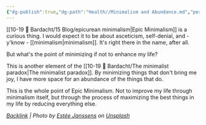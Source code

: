 ```yaml
---
{"dg-publish":true,"dg-path":"Health//Minimalism and Abundance.md","permalink":"/health//minimalism-and-abundance/","title":"minimalism and abundance","noteIcon":"","created":"2023-07-10T11:18:40","updated":"2023-07-16T21:42:01.865-04:00"}
---
```



[[10-19 💢 Bardacht/15 Blog/epicurean minimalism\|Epic Minimalism]] is a curious thing. I would expect it to be about asceticism, self-denial, and - y'know - [[minimalism\|minimalism]]. It's right there in the name, after all. 

But what's the point of minimizing if not to enhance my life? 

This is another element of the [[10-19 💢 Bardacht/The minimalist paradox\|The minimalist paradox]]. By minimizing things that don't bring me joy, I have more space for an abundance of the things that do.

This is the whole point of Epic Minimalism. Not to improve my life through minimalism itself, but through the process of maximizing the best things in my life by reducing everything else.





*[Backlink](https://unsplash.com/photos/0r3GWjxTr3g) | Photo by [Estée Janssens](https://unsplash.com/@esteejanssens?utm_source=Obsidian%20Image%20Inserter%20Plugin&utm_medium=referral) on [Unsplash](https://unsplash.com/?utm_source=Obsidian%20Image%20Inserter%20Plugin&utm_medium=referral)*
